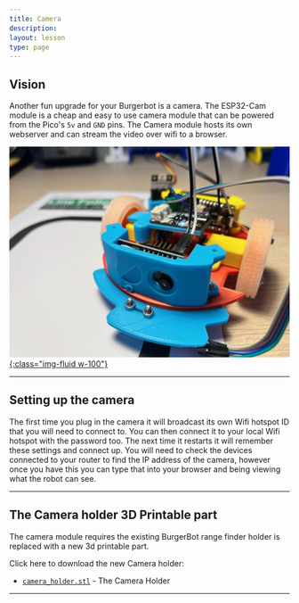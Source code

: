 ```yaml
---
title: Camera
description:
layout: lesson
type: page
---
```


## Vision

Another fun upgrade for your Burgerbot is a camera. The ESP32-Cam module is a cheap and easy to use camera module that can be powered from the Pico's `5v` and `GND` pins. The Camera module hosts its own webserver and can stream the video over wifi to a browser.

[![Camera Module](assets/camera_module.jpg){:class="img-fluid w-100"}](assets/camera_module.jpg)

---

## Setting up the camera

The first time you plug in the camera it will broadcast its own Wifi hotspot ID that you will need to connect to. You can then connect it to your local Wifi hotspot with the password too. The next time it restarts it will remember these settings and connect up. You will need to check the devices connected to your router to find the IP address of the camera, however once you have this you can type that into your browser and being viewing what the robot can see.

---

## The Camera holder 3D Printable part

The camera module requires the existing BurgerBot range finder holder is replaced with a new 3d printable part.

Click here to download the new Camera holder:

* [`camera_holder.stl`](/assets/stl/burgerbot_v2/camera_holder.stl) - The Camera Holder

---
